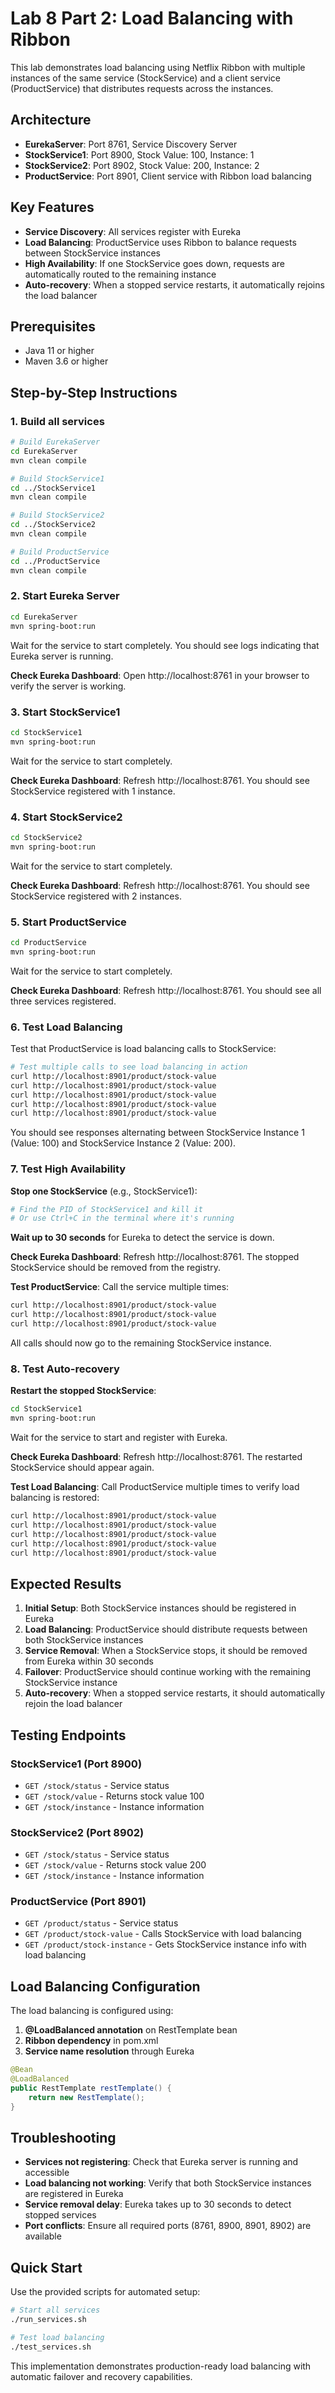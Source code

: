 # Lab 8 Part 2: Load Balancing with Ribbon

This lab demonstrates load balancing using Netflix Ribbon with multiple instances of the same service (StockService) and a client service (ProductService) that distributes requests across the instances.

## Architecture

- **EurekaServer**: Port 8761, Service Discovery Server
- **StockService1**: Port 8900, Stock Value: 100, Instance: 1
- **StockService2**: Port 8902, Stock Value: 200, Instance: 2  
- **ProductService**: Port 8901, Client service with Ribbon load balancing

## Key Features

- **Service Discovery**: All services register with Eureka
- **Load Balancing**: ProductService uses Ribbon to balance requests between StockService instances
- **High Availability**: If one StockService goes down, requests are automatically routed to the remaining instance
- **Auto-recovery**: When a stopped service restarts, it automatically rejoins the load balancer

## Prerequisites

- Java 11 or higher
- Maven 3.6 or higher

## Step-by-Step Instructions

### 1. Build all services

```bash
# Build EurekaServer
cd EurekaServer
mvn clean compile

# Build StockService1
cd ../StockService1
mvn clean compile

# Build StockService2
cd ../StockService2
mvn clean compile

# Build ProductService
cd ../ProductService
mvn clean compile
```

### 2. Start Eureka Server

```bash
cd EurekaServer
mvn spring-boot:run
```

Wait for the service to start completely. You should see logs indicating that Eureka server is running.

**Check Eureka Dashboard**: Open http://localhost:8761 in your browser to verify the server is working.

### 3. Start StockService1

```bash
cd StockService1
mvn spring-boot:run
```

Wait for the service to start completely.

**Check Eureka Dashboard**: Refresh http://localhost:8761. You should see StockService registered with 1 instance.

### 4. Start StockService2

```bash
cd StockService2
mvn spring-boot:run
```

Wait for the service to start completely.

**Check Eureka Dashboard**: Refresh http://localhost:8761. You should see StockService registered with 2 instances.

### 5. Start ProductService

```bash
cd ProductService
mvn spring-boot:run
```

Wait for the service to start completely.

**Check Eureka Dashboard**: Refresh http://localhost:8761. You should see all three services registered.

### 6. Test Load Balancing

Test that ProductService is load balancing calls to StockService:

```bash
# Test multiple calls to see load balancing in action
curl http://localhost:8901/product/stock-value
curl http://localhost:8901/product/stock-value
curl http://localhost:8901/product/stock-value
curl http://localhost:8901/product/stock-value
curl http://localhost:8901/product/stock-value
```

You should see responses alternating between StockService Instance 1 (Value: 100) and StockService Instance 2 (Value: 200).

### 7. Test High Availability

**Stop one StockService** (e.g., StockService1):

```bash
# Find the PID of StockService1 and kill it
# Or use Ctrl+C in the terminal where it's running
```

**Wait up to 30 seconds** for Eureka to detect the service is down.

**Check Eureka Dashboard**: Refresh http://localhost:8761. The stopped StockService should be removed from the registry.

**Test ProductService**: Call the service multiple times:
```bash
curl http://localhost:8901/product/stock-value
curl http://localhost:8901/product/stock-value
curl http://localhost:8901/product/stock-value
```

All calls should now go to the remaining StockService instance.

### 8. Test Auto-recovery

**Restart the stopped StockService**:
```bash
cd StockService1
mvn spring-boot:run
```

Wait for the service to start and register with Eureka.

**Check Eureka Dashboard**: Refresh http://localhost:8761. The restarted StockService should appear again.

**Test Load Balancing**: Call ProductService multiple times to verify load balancing is restored:
```bash
curl http://localhost:8901/product/stock-value
curl http://localhost:8901/product/stock-value
curl http://localhost:8901/product/stock-value
curl http://localhost:8901/product/stock-value
curl http://localhost:8901/product/stock-value
```

## Expected Results

1. **Initial Setup**: Both StockService instances should be registered in Eureka
2. **Load Balancing**: ProductService should distribute requests between both StockService instances
3. **Service Removal**: When a StockService stops, it should be removed from Eureka within 30 seconds
4. **Failover**: ProductService should continue working with the remaining StockService instance
5. **Auto-recovery**: When a stopped service restarts, it should automatically rejoin the load balancer

## Testing Endpoints

### StockService1 (Port 8900)
- `GET /stock/status` - Service status
- `GET /stock/value` - Returns stock value 100
- `GET /stock/instance` - Instance information

### StockService2 (Port 8902)
- `GET /stock/status` - Service status
- `GET /stock/value` - Returns stock value 200
- `GET /stock/instance` - Instance information

### ProductService (Port 8901)
- `GET /product/status` - Service status
- `GET /product/stock-value` - Calls StockService with load balancing
- `GET /product/stock-instance` - Gets StockService instance info with load balancing

## Load Balancing Configuration

The load balancing is configured using:

1. **@LoadBalanced annotation** on RestTemplate bean
2. **Ribbon dependency** in pom.xml
3. **Service name resolution** through Eureka

```java
@Bean
@LoadBalanced
public RestTemplate restTemplate() {
    return new RestTemplate();
}
```

## Troubleshooting

- **Services not registering**: Check that Eureka server is running and accessible
- **Load balancing not working**: Verify that both StockService instances are registered in Eureka
- **Service removal delay**: Eureka takes up to 30 seconds to detect stopped services
- **Port conflicts**: Ensure all required ports (8761, 8900, 8901, 8902) are available

## Quick Start

Use the provided scripts for automated setup:

```bash
# Start all services
./run_services.sh

# Test load balancing
./test_services.sh
```

This implementation demonstrates production-ready load balancing with automatic failover and recovery capabilities.
